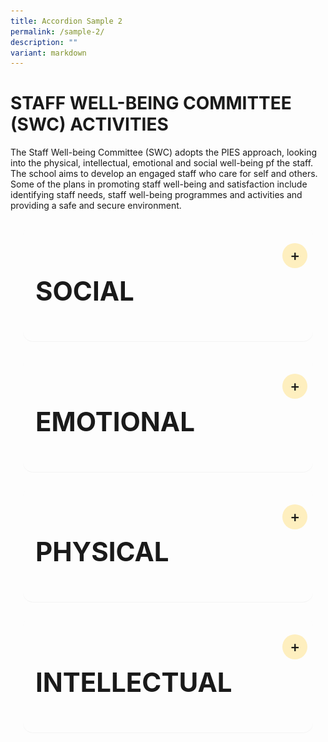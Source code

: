 ```yaml
---
title: Accordion Sample 2
permalink: /sample-2/
description: ""
variant: markdown
---
```

# STAFF WELL-BEING COMMITTEE (SWC) ACTIVITIES

The Staff Well-being Committee (SWC) adopts the PIES approach, looking into the physical, intellectual, emotional and social well-being pf the staff. The school aims to develop an engaged staff who care for self and others. Some of the plans in promoting staff well-being and satisfaction include identifying staff needs, staff well-being programmes and activities and providing a safe and secure environment.

<details><summary><h2>SOCIAL</h2></summary>
<section>
	<h3>Mini Durian Delights</h3>

<p>The air buzzed with anticipation when a hint of its presence was dropped through a text message. Upon its arrival, the atmosphere intensified; some rushed up to it with their like-minded colleagues, while others scrunched up their noses yet politely declined, saying, ‘I would give it a miss.’ It is none other than the king of fruits – durian!</p>

<p>On the 28th of June 2024, staff were greeted by the strong and distinct aroma of durians. Enthusiasts revelled in its rich and creamy texture, especially in the company of other durian lovers at the Heritage Gallery. Whether the unique aroma elicited adoration or aversion, everyone had either the king of fruits or other delectable fruits to savour that day. While durians may reign supreme in the hearts of many fruit lovers, they did not overshadow the significance of the shared experience among us in the teaching fraternity.</p>

![Staff enjoying the durians](/images/Our%20Family/Staff/SWC%20Activities/Social/Mini_DD_2.png)
![Staff showing off their durians](/images/Our%20Family/Staff/SWC%20Activities/Social/Mini_DD_3.png)
![The durians are ready!](/images/Our%20Family/Staff/SWC%20Activities/Social/Mini_DD_5.png)

<hr>

<h3>Embracing the Spirit of Hari Raya</h3>


<p>Hari Raya festivities are synonymous with an exquisite array of culinary delights. It was no exception this year, with the primary aim of fostering YCKSS familial ties. On 19 April, as the aroma of tantalising lunch filled the air, it set the perfect backdrop for colleagues to engage in hearty conversations amidst their busy lives.</p>

<p>Gathered in the cozy comfort of the Dance Studio 2, we revelled in the light-hearted stories steeped in history and practices of Muslims. While it culminated in quizzes that challenged our knowledge and wit, the winners brought home some mementos that served as vivid reminders of the generosity and inclusivity embedded within the Muslim culture.</p>

![](https://www.yiochukangsec.moe.edu.sg/images/Our%20Family/Staff/SWC%20Activities/Social/Hari_Raya_2024_SWC_Slide1.png)

![](https://www.yiochukangsec.moe.edu.sg/images/Our%20Family/Staff/SWC%20Activities/Social/Hari_Raya_2024_SWC_Slide2.png)

![](https://www.yiochukangsec.moe.edu.sg/images/Our%20Family/Staff/SWC%20Activities/Social/Hari_Raya_2024_SWC_Slide3.png)

![](https://www.yiochukangsec.moe.edu.sg/images/Our%20Family/Staff/SWC%20Activities/Social/Hari_Raya_2024_SWC_Slide4.png)

</section>
</details>

<details><summary><h2>EMOTIONAL</h2></summary>
	
<section>
    <p>At the durian feast held on 31st July 2019, our staff were spoiled for choices. With a variety of fruits to choose from, the King of fruits was definitely the favourite. Staff who tried the Mao Shan Wang (MSW) durian, known to be the premium type, commented on its rich, bitter and heavily rich flavour.
     </p><p>It was indeed a great way to end the day and we had an enjoyable bonding session over the feasting.</p>
<p><img alt="Many happy and contented faces after a fruitful feast" src="https://www.yiochukangsec.moe.edu.sg/images/Our%20Family/Staff/SWC%20Activities/Social/S17.png"></p>
<p><img alt="Many happy and contented faces after a fruitful feast" src="https://www.yiochukangsec.moe.edu.sg/images/Our%20Family/Staff/SWC%20Activities/Social/S18.png"></p>
<p><img alt="Many happy and contented faces after a fruitful feast" src="https://www.yiochukangsec.moe.edu.sg/images/Our%20Family/Staff/SWC%20Activities/Social/S19.png"></p>
</section>

</details>


<details>
<summary><h2>PHYSICAL</h2></summary>
<section>
	<p>Some text here ...</p>
</section>
</details>

<details>
<summary><h2>INTELLECTUAL</h2></summary>
<section>
	<p>Some text here ...</p>
</section>
</details>
	
<style>				
@charset "UTF-8";

details {
    max-width: 100ch;
    margin: 1.5rem 1.25rem;
    padding: 1.25rem;
    background-color: none;
    border-radius: 1rem;
    box-shadow: 0 0.05rem 0.05rem rgba(0, 0, 0, 0.05);
}

details summary {
    display: flex;
    align-items: center;
    justify-content: space-between;
    font-weight: 400;
	  font-size: 1.75rem;
    margin-bottom: 0;
    transition: margin-bottom 0.5s ease;
    position: relative;
}

details summary::-webkit-details-marker,
details summary::marker {
    content: " ";
    display: none;
}

details summary::after {
    content: "+";
    font-size: 1.5rem;
    font-weight: 500;
    line-height: 1;
    margin-right: 0.8rem;
    cursor: pointer;
    background-color: rgba(255, 195, 5, 0.25);
    padding: 0.75rem;
    display: grid;
    place-content: center;
    aspect-ratio: 1;
    line-height: 0;
    position: absolute;
    top: 0.5rem;
    right: -1.5rem;
    border-radius: 50%;
}

details *:not(summary) {
    animation-name: fade;
    animation-duration: 0.5s;
}

details[open] summary {
    margin-bottom: 1.5rem;
}

details[open] summary::after {
    content: "×";
}

@keyframes fade {
    0% {
        opacity: 0;
    }

    2.5% {
        opacity: 0.02;
    }

    5% {
        opacity: 0.05;
    }

    10% {
        opacity: 0.1;
    }

    25% {
        opacity: 0.25;
    }

    60% {
        opacity: 0.6;
    }

    100% {
        opacity: 1;
    }
}
</style>